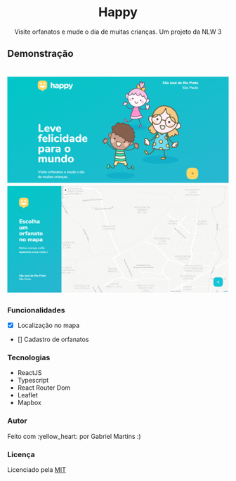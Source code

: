<h1 align="center">Happy</h1>
<p align="center">Visite orfanatos e mude o dia de muitas crianças. Um projeto da NLW 3</p>

## Demonstração
<h1 align="center">
  <img alt="HappyLanding" title="#Landing" src="./assets/landing.png" />
  <img alt="HappyMap" title="#OrphanagesMap" src="./assets/orphanages-map.png" />
</h1>

### Funcionalidades
- [x] Localização no mapa
- [] Cadastro de orfanatos

### Tecnologias 
- ReactJS
- Typescript
- React Router Dom
- Leaflet
- Mapbox

### Autor 
<p> Feito com :yellow_heart: por Gabriel Martins :) </p>

### Licença
Licenciado pela <a href="./LICENSE.md"> MIT </a>